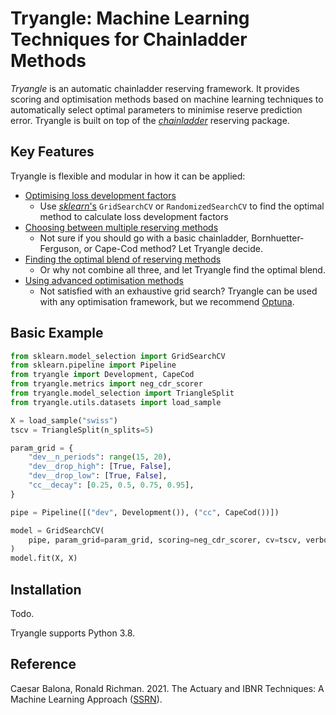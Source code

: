 # Tryangle: Machine Learning Techniques for Chainladder Methods

*Tryangle* is an automatic chainladder reserving framework. It provides scoring and optimisation methods based
on machine learning techniques to automatically select optimal parameters to minimise reserve prediction error.
Tryangle is built on top of the [*chainladder*](https://chainladder-python.readthedocs.io/en/latest/index.html) reserving package.

## Key Features

Tryangle is flexible and modular in how it can be applied:
- [Optimising loss development factors](#)
    - Use [*sklearn*'s](https://scikit-learn.org/) `GridSearchCV` or `RandomizedSearchCV` to find the
    optimal method to calculate loss development factors
- [Choosing between multiple reserving methods](#)
    - Not sure if you should go with a basic chainladder, Bornhuetter-Ferguson, or Cape-Cod method? Let Tryangle decide.
- [Finding the optimal blend of reserving methods](#)
    - Or why not combine all three, and let Tryangle find the optimal blend.
- [Using advanced optimisation methods](#)
    - Not satisfied with an exhaustive grid search? Tryangle can be used with any optimisation framework, but we recommend [Optuna](https://optuna.org/).

## Basic Example

```python
from sklearn.model_selection import GridSearchCV
from sklearn.pipeline import Pipeline
from tryangle import Development, CapeCod
from tryangle.metrics import neg_cdr_scorer
from tryangle.model_selection import TriangleSplit
from tryangle.utils.datasets import load_sample

X = load_sample("swiss")
tscv = TriangleSplit(n_splits=5)

param_grid = {
    "dev__n_periods": range(15, 20),
    "dev__drop_high": [True, False],
    "dev__drop_low": [True, False],
    "cc__decay": [0.25, 0.5, 0.75, 0.95],
}

pipe = Pipeline([("dev", Development()), ("cc", CapeCod())])

model = GridSearchCV(
    pipe, param_grid=param_grid, scoring=neg_cdr_scorer, cv=tscv, verbose=1, n_jobs=-1
)
model.fit(X, X)
```

## Installation

Todo.
<!--  -->
<!-- Tryangle is available at [the Python Package Index](https://pypi.org/project/tryangle/). -->
<!--  -->
<!-- ```bash -->
<!-- # PyPI -->
<!-- $ pip install tryangle -->
<!-- ``` -->

Tryangle supports Python 3.8.

## Reference

Caesar Balona, Ronald Richman. 2021.
The Actuary and IBNR Techniques: A Machine Learning Approach ([SSRN](https://papers.ssrn.com/sol3/papers.cfm?abstract_id=3697256)).


